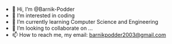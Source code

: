 - 👋 Hi, I’m @Barnik-Podder
- 👀 I’m interested in coding
- 🌱 I’m currently learning Computer Science and Engineering
- 💞️ I’m looking to collaborate on ...
- 📫 How to reach me, my email: barnikpodder2003@gmail.com

<!---
Barnik-Podder/Barnik-Podder is a ✨ special ✨ repository because its `README.md` (this file) appears on your GitHub profile.
You can click the Preview link to take a look at your changes.
--->
